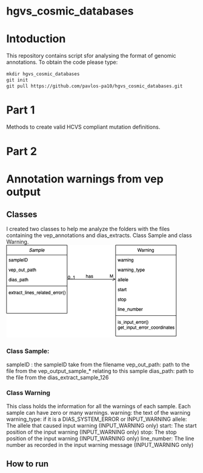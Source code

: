 # hgvs_cosmic_databases
# Intoduction
This repository contains script sfor analysing the format of genomic annotations.
To obtain the code please type:
```
mkdir hgvs_cosmic_databases
git init
git pull https://github.com/pavlos-pa10/hgvs_cosmic_databases.git
``` 

# Part 1
Methods to create valid HCVS compliant mutation definitions.

# Part 2
# Annotation warnings from vep output
## Classes
I created two classes to help me analyze the folders with the files containing the vep_annotations and dias_extracts. 
Class Sample and class Warning.
![alt text](https://github.com/pavlos-pa10/hgvs_cosmic_databases/blob/main/part2_annotation/img/classes_cosmic_annotation.png?raw=true)
### Class Sample: 
sampleID : the sampleID take from the filename
vep_out_path: path to the file from the vep_output_sample_* relating to this sample
dias_path: path to the file from the dias_extract_sample_126

### Class Warning
This class holds the information for all the warnings of each sample. Each sample can have zero or many warnings. 
warning: the text of the warning
warning_type: if it is a DIAS_SYSTEM_ERROR or INPUT_WARNING
allele: The allele that caused input warning (INPUT_WARNING only)
start: The start position of the input warning (INPUT_WARNING only)
stop: The stop position of the input warning (INPUT_WARNING only)
line_number: The line number as recorded in the input warning message (INPUT_WARNING only)

## How to run 
`
`
